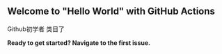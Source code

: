 ## Welcome to "Hello World" with GitHub Actions

Github初学者 类目了

**Ready to get started? Navigate to the first issue.**
